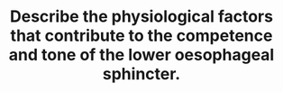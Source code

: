 ---
title: "Describe the physiological factors that contribute to the competence and tone of the lower oesophageal sphincter."
entityType: SAQ
exam: PEX
college: ANZCA
year: 2006
sitting: A
question: 16
passRate: 58
EC_expectedDomains:
- "The main points sought were: The anatomical features that maintain the lower oesophageal sphincter, including the coordination of the diaphragmatic crura and the “pinch-cock” effect with contraction of the diaphragm with breathing and coughing. The importance of the lower portion the oesophagus being intraabdominal. The oblique passage into the stomach allowing the increase in gastric tone to further enhance closing and push the mucosal folds into the lower oesophagus contributing the mucosal flap valve."
- "An understanding of the concept of “barrier pressure” to reflux of abdominal contents and normal values for pressures involved."
- "The neural innervation of both the internal and external portions of the sphincter, i.e. vagal and phrenic respectively and the part the autonomic nervous system played in maintaining lower oesophageal tone."
- "The hormones that alter the tone of the sphincter, including gastrin, secretin, CCK, VIP, motilin, progesterone, oestrogen, PGE2."
- "Alteration of tone due to physical factors such as raised intraabdominal pressure, swallowing, and gastric content acidity."
EC_extraCredit:
- "Marks were given for all of the above as facts and additional marks were given for demonstrating the mechanism of action of the anatomical features and how changes in physiology (e.g. with pregnancy, diabetes, vagotomy) or anatomy, (e.g. obesity, pregnancy, hiatus hernia) alter the barrier pressure."
EC_errorsCommon:
- "Many candidates did not cover the breadth of this question focusing either on the anatomical features or the hormonal control and therefore while obtaining a pass not achieving high marks."
- "Unfortunately, as has occurred with this question in the past, some candidates wasted time writing about pharmacology that was not asked for in a physiology paper."
---